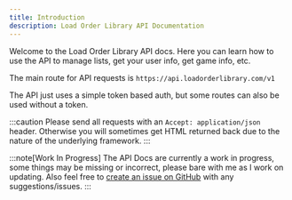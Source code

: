 ```yaml
---
title: Introduction
description: Load Order Library API Documentation
---
```


Welcome to the Load Order Library API docs. Here you can learn how to use the API to manage lists, get your user info, get game info, etc.

The main route for API requests is `https://api.loadorderlibrary.com/v1`

The API just uses a simple token based auth, but some routes can also be used without a token.

:::caution
Please send all requests with an `Accept: application/json` header. Otherwise you will sometimes get HTML returned back due to the nature of the underlying framework.
:::

:::note[Work In Progress]
The API Docs are currently a work in progress, some things may be missing or incorrect, please bare with me as I work on updating. Also feel free to
[create an issue on GitHub](https://github.com/phinocio/loadorderlibrary-api-docs/issues/new) with any suggestions/issues.
:::
